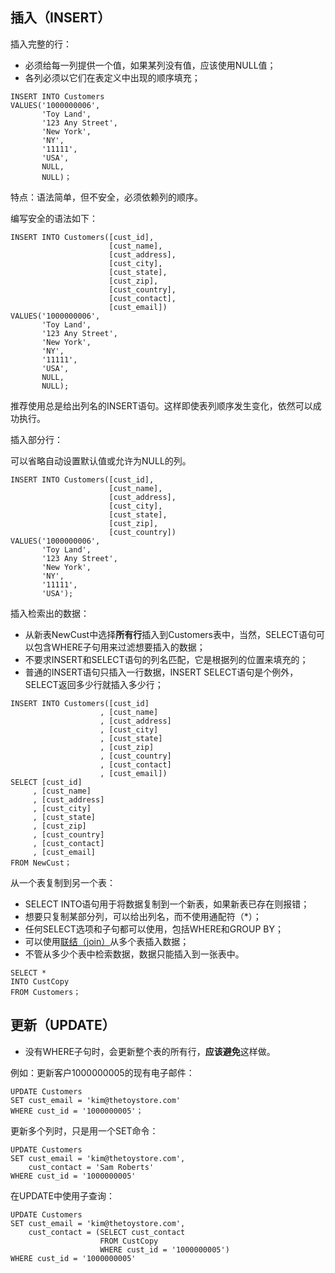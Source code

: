 ## 插入（INSERT）

插入完整的行：

* 必须给每一列提供一个值，如果某列没有值，应该使用NULL值；
* 各列必须以它们在表定义中出现的顺序填充；

```
INSERT INTO Customers
VALUES('1000000006', 
       'Toy Land',
       '123 Any Street',
       'New York',
       'NY',
       '11111',
       'USA',
       NULL,
       NULL)；
```

特点：语法简单，但不安全，必须依赖列的顺序。

编写安全的语法如下：

```
INSERT INTO Customers([cust_id], 
                      [cust_name], 
                      [cust_address], 
                      [cust_city], 
                      [cust_state], 
                      [cust_zip], 
                      [cust_country], 
                      [cust_contact], 
                      [cust_email])
VALUES('1000000006', 
       'Toy Land',
       '123 Any Street',
       'New York',
       'NY',
       '11111',
       'USA',
       NULL,
       NULL);
```

推荐使用总是给出列名的INSERT语句。这样即使表列顺序发生变化，依然可以成功执行。

插入部分行：

可以省略自动设置默认值或允许为NULL的列。

```
INSERT INTO Customers([cust_id], 
                      [cust_name], 
                      [cust_address], 
                      [cust_city], 
                      [cust_state], 
                      [cust_zip], 
                      [cust_country])
VALUES('1000000006', 
       'Toy Land',
       '123 Any Street',
       'New York',
       'NY',
       '11111',
       'USA');
```

插入检索出的数据：

* 从新表NewCust中选择**所有行**插入到Customers表中，当然，SELECT语句可以包含WHERE子句用来过滤想要插入的数据；
* 不要求INSERT和SELECT语句的列名匹配，它是根据列的位置来填充的；
* 普通的INSERT语句只插入一行数据，INSERT SELECT语句是个例外，SELECT返回多少行就插入多少行；

```
INSERT INTO Customers([cust_id]
                    , [cust_name]
                    , [cust_address]
                    , [cust_city]
                    , [cust_state]
                    , [cust_zip]
                    , [cust_country]
                    , [cust_contact]
                    , [cust_email])
SELECT [cust_id]
     , [cust_name]
     , [cust_address]
     , [cust_city]
     , [cust_state]
     , [cust_zip]
     , [cust_country]
     , [cust_contact]
     , [cust_email]
FROM NewCust；
```

从一个表复制到另一个表：

* SELECT INTO语句用于将数据复制到一个新表，如果新表已存在则报错；
* 想要只复制某部分列，可以给出列名，而不使用通配符（\*）；
* 任何SELECT选项和子句都可以使用，包括WHERE和GROUP BY；
* 可以使用[联结（join）](/sql/lian-jie-ff08-join.md)从多个表插入数据；
* 不管从多少个表中检索数据，数据只能插入到一张表中。

```
SELECT *
INTO CustCopy
FROM Customers；
```

## 更新（UPDATE）

* 没有WHERE子句时，会更新整个表的所有行，**应该避免**这样做。

例如：更新客户1000000005的现有电子邮件：

```
UPDATE Customers
SET cust_email = 'kim@thetoystore.com'
WHERE cust_id = '1000000005'；
```

更新多个列时，只是用一个SET命令：

```
UPDATE Customers
SET cust_email = 'kim@thetoystore.com',
    cust_contact = 'Sam Roberts'
WHERE cust_id = '1000000005'
```

在UPDATE中使用子查询：

```
UPDATE Customers
SET cust_email = 'kim@thetoystore.com',
	cust_contact = (SELECT cust_contact 
					FROM CustCopy 
					WHERE cust_id = '1000000005')
WHERE cust_id = '1000000005'
```



